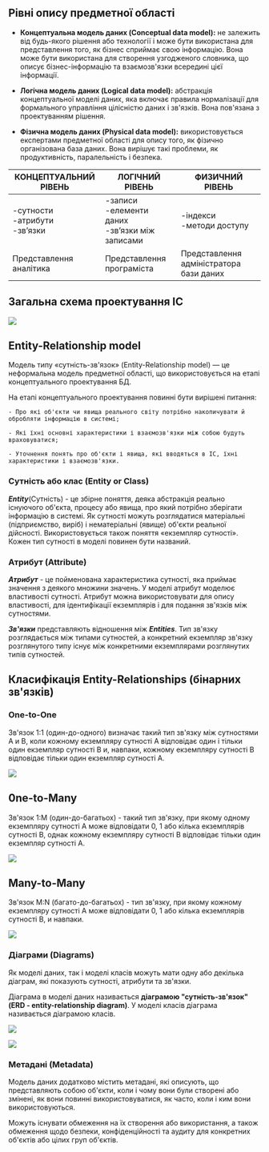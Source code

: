 ## Рівні опису предметної області

- **Концептуальна модель даних (Conceptual data model):** не залежить від будь-якого рішення або технології і може бути використана для представлення того, як бізнес сприймає свою інформацію. Вона може бути використана для створення узгодженого словника, що описує бізнес-інформацію та взаємозв'язки всередині цієї інформації.

- **Логічна модель даних (Logical data model):** абстракція концептуальної моделі даних, яка включає правила нормалізації для формального управління цілісністю даних і зв'язків. Вона пов'язана з проектуванням рішення.

- **Фізична модель даних (Physical data model):** використовується експертами предметної області для опису того, як фізично організована база даних. Вона вирішує такі проблеми, як продуктивність, паралельність і безпека.

| КОНЦЕПТУАЛЬНИЙ РІВЕНЬ              | ЛОГІЧНИЙ РІВЕНЬ                                     | ФИЗИЧНИЙ РІВЕНЬ                         |
| ---------------------------------- | --------------------------------------------------- | --------------------------------------- |
| -сутности<br>-атрибути<br>-зв’язки | -записи<br>-елементи даних<br>-зв’язки між записами | -індекси<br>-методи доступу             |
| Представлення аналітика            | Представлення програміста                           | Представлення адміністратора бази даних |
## Загальна схема проектування ІС

![](../../images/DB/Pasted%20image%2020240312103712.png)


## Entity-Relationship model

Модель типу «сутність-зв'язок» (Entity-Relationship model) — це неформальна модель предметної області, що використовується на етапі концептуального проектування БД.

На етапі концептуального проектування повинні бути вирішені питання:

    - Про які об'єкти чи явища реального світу потрібно накопичувати й обробляти інформацію в системі;

    - Які їхні основні характеристики і взаємозв'язки між собою будуть враховуватися;

    - Уточнення понять про об'єкти і явища, які вводяться в ІС, їхні характеристики і взаємозв'язки.

### Сутність або клас (Entity or Class)

***Entity***(Сутність) - це збірне поняття, деяка абстракція реально існуючого об'єкта, процесу або явища, про який потрібно зберігати інформацію в системі. Як сутності можуть розглядатися матеріальні (підприємство, виріб) і нематеріальні (явище) об'єкти реальної дійсності. Використовується також поняття «екземпляр сутності». Кожен тип сутності в моделі повинен бути названий.


### Атрибут (Attribute)

***Атрибут*** - це пойменована характеристика сутності, яка приймає значення з деякого множини значень. У моделі атрибут моделює властивості сутності. Атрибут можна використовувати для опису властивості, для ідентифікації екземплярів і для подання зв'язків між сутностями.

***Зв'язки*** представляють відношення між ***Entities***. Тип зв'язку розглядається між типами сутностей, а конкретний екземпляр зв'язку розглянутого типу існує між конкретними екземплярами розглянутих типів сутностей.

## Класифікація Entity-Relationships (бінарних зв'язків)

### One-to-One

Зв'язок 1:1 (один-до-одного) визначає такий тип зв'язку між сутностями А и В, коли кожному екземпляру сутності А відповідає один і тільки один екземпляр сутності В и, навпаки, кожному екземпляру сутності В відповідає тільки один екземпляр сутності А.

![](../../images/DB/Pasted%20image%2020240312104226.png)


## 0ne-to-Many

Зв'язок 1:М (один-до-багатьох) - такий тип зв'язку, при якому одному екземпляру сутності А може відповідати 0, 1 або кілька екземплярів сутності В, однак кожному екземпляру сутності В відповідає тільки один екземпляр сутності А.

![](../../images/DB/Pasted%20image%2020240312104408.png)

## Many-to-Many

Зв'язок М:N (багато-до-багатьох) - тип зв'язку, при якому кожному екземпляру сутності А може відповідати 0, 1 або кілька екземплярів сутності В, и навпаки.
	
![](../../images/DB/Pasted%20image%2020240312104547.png)


### Діаграми (Diagrams)

Як моделі даних, так і моделі класів можуть мати одну або декілька діаграм, які показують сутності, атрибути та зв'язки.

Діаграма в моделі даних називається **діаграмою "сутність-зв'язок" (ERD - entity-relationship diagram)**. У моделі класів діаграма називається діаграмою класів.

![](../../images/DB/Pasted%20image%2020240312105234.png)

![](../../images/DB/Pasted%20image%2020240312105238.png)
### Метадані (Metadata)

Модель даних додатково містить метадані, які описують, що представляють собою об'єкти, коли і чому вони були створені або змінені, як вони повинні використовуватися, як часто, коли і ким вони використовуються.

Можуть існувати обмеження на їх створення або використання, а також обмеження щодо безпеки, конфіденційності та аудиту для конкретних об'єктів або цілих груп об'єктів.
